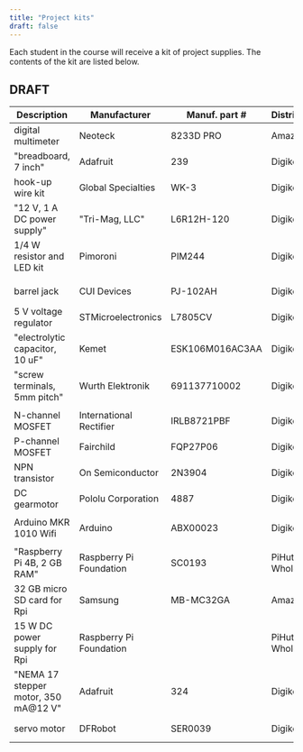 ```yaml
---
title: "Project kits"
draft: false
---
```


Each student in the course will receive a kit of project supplies. The contents of the kit are listed below.

## DRAFT

| Description                          | Manufacturer            | Manuf. part #   | Distributor     | Dist. part #   | 
|--------------------------------------|-------------------------|-----------------|-----------------|----------------| 
| digital multimeter                   | Neoteck                 | 8233D PRO       | Amazon          |                | 
| "breadboard, 7 inch"                 | Adafruit                | 239             | Digikey         | 1528-2143-ND   | 
| hook-up wire kit                     | Global Specialties      | WK-3            | Digikey         | BKWK-3-ND      | 
| "12 V, 1 A DC power supply"          | "Tri-Mag, LLC"          | L6R12H-120      | Digikey         | 364-1264-ND    | 
| 1/4 W resistor and LED kit           | Pimoroni                | PIM244          | Digikey         | PIM244-ND      | 
|                                      |                         |                 |                 |                | 
| barrel jack                          | CUI Devices             | PJ-102AH        | Digikey         | CP-102AH-ND    | 
| 5 V voltage regulator                | STMicroelectronics      | L7805CV         | Digikey         | 497-1443-5-ND  | 
| "electrolytic capacitor, 10 uF"      | Kemet                   | ESK106M016AC3AA | Digikey         | 399-6597-ND    | 
| "screw terminals, 5mm pitch"         | Wurth Elektronik        | 691137710002    | Digikey         | 732-10955-ND   | 
|                                      |                         |                 |                 |                | 
| N-channel MOSFET                     | International Rectifier | IRLB8721PBF     | Digikey         | IRLB8721PBF-ND | 
| P-channel MOSFET                     | Fairchild               | FQP27P06        | Digikey         | FQP27P06-ND    | 
| NPN transistor                       | On Semiconductor        | 2N3904          | Digikey         | 2N3904FS-ND    | 
| DC gearmotor                         | Pololu Corporation      | 4887            | Digikey         | 2183-4887-ND   | 
|                                      |                         |                 |                 |                | 
| Arduino MKR 1010 Wifi                | Arduino                 | ABX00023        | Digikey         | 1050-1162-ND   | 
|                                      |                         |                 |                 |                | 
| "Raspberry Pi 4B, 2 GB RAM"          | Raspberry Pi Foundation | SC0193          | PiHut Wholesale |                | 
| 32 GB micro SD card for Rpi          | Samsung                 | MB-MC32GA       | Amazon          |                | 
| 15 W DC power supply for Rpi         | Raspberry Pi Foundation |                 | PiHut Wholesale |                | 
| "NEMA 17 stepper motor, 350 mA@12 V" | Adafruit                | 324             | Digikey         | 1528-1062-ND   | 
| servo motor                          | DFRobot                 | SER0039         | Digikey         | 1738-1255-ND   | 
